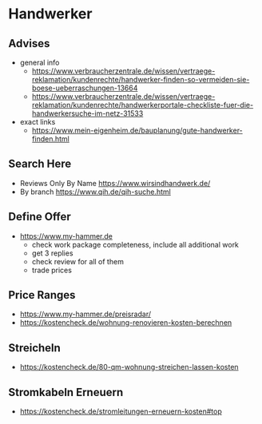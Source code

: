 # Handwerker

## Advises
- general info 
  - https://www.verbraucherzentrale.de/wissen/vertraege-reklamation/kundenrechte/handwerker-finden-so-vermeiden-sie-boese-ueberraschungen-13664
  - https://www.verbraucherzentrale.de/wissen/vertraege-reklamation/kundenrechte/handwerkerportale-checkliste-fuer-die-handwerkersuche-im-netz-31533
- exact links 
  - https://www.mein-eigenheim.de/bauplanung/gute-handwerker-finden.html

## Search Here
- Reviews Only By Name https://www.wirsindhandwerk.de/
- By branch https://www.qih.de/qih-suche.html

## Define Offer
- https://www.my-hammer.de
  - check work package completeness, include all additional work
  - get 3 replies
  - check review for all of them
  - trade prices

## Price Ranges
- https://www.my-hammer.de/preisradar/
- https://kostencheck.de/wohnung-renovieren-kosten-berechnen

## Streicheln
- https://kostencheck.de/80-qm-wohnung-streichen-lassen-kosten

## Stromkabeln Erneuern
- https://kostencheck.de/stromleitungen-erneuern-kosten#top

